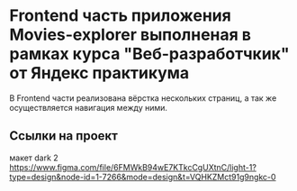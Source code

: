 # Frontend часть приложения Movies-explorer выполненая в рамках курса "Веб-разработчкик" от Яндекс практикума

В Frontend части реализована вёрстка нескольких страниц, а так же осуществляется навигация между ними.


## Ссылки на проект
макет dark 2 https://www.figma.com/file/6FMWkB94wE7KTkcCgUXtnC/light-1?type=design&node-id=1-7266&mode=design&t=VQHKZMct91g9ngkc-0



